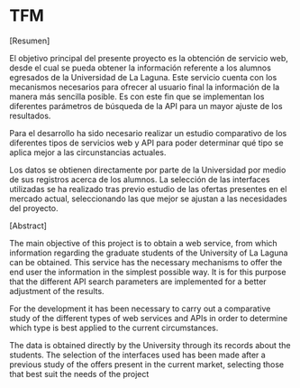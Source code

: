 # TFM

[Resumen]

El objetivo principal del presente proyecto es la obtención de servicio web, desde el cual se pueda obtener la información referente a los alumnos egresados de la Universidad de La Laguna. Este servicio cuenta con los mecanismos necesarios para ofrecer al usuario final la información de la manera más sencilla posible. Es con este fin que se implementan los diferentes parámetros de búsqueda de la API para un mayor ajuste de los resultados.

Para el desarrollo ha sido necesario realizar un estudio comparativo de los diferentes tipos de servicios web y API para poder determinar qué tipo se aplica mejor a las circunstancias actuales.

Los datos se obtienen directamente por parte de la Universidad por medio de sus registros acerca de los alumnos. La selección de las interfaces utilizadas se ha realizado tras previo estudio de las ofertas presentes en el mercado actual, seleccionando las que mejor se ajustan a las necesidades del proyecto.

[Abstract]

The main objective of this project is to obtain a web service, from which information regarding the graduate students of the University of La Laguna can be obtained. This service has the necessary mechanisms to offer the end user the information in the simplest possible way. It is for this purpose that the different API search parameters are implemented for a better adjustment of the results.

For the development it has been necessary to carry out a comparative study of the different types of web services and APIs in order to determine which type is best applied to the current circumstances.

The data is obtained directly by the University through its records about the students. The selection of the interfaces used has been made after a previous study of the offers present in the current market, selecting those that best suit the needs of the project